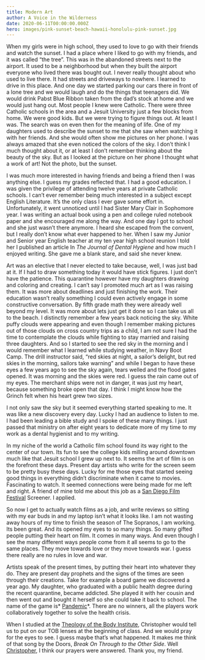```yaml
---
title: Modern Art
author: A Voice in the Wilderness
date: 2020-06-11T00:00:00.000Z
hero: images/pink-sunset-beach-hawaii-honolulu-pink-sunset.jpg
---
```

When my girls were in high school, they used to love to go with their friends and watch the sunset. I had a place where I liked to go with my friends, and it was called “the tree”. This was in the abandoned streets next to the airport. It used to be a neighborhood but when they built the airport everyone who lived there was bought out. I never really thought about who used to live there. It had streets and driveways to nowhere. I learned to drive in this place. And one day we started parking our cars there in front of a lone tree and we would laugh and do the things that teenagers did. We would drink Pabst Blue Ribbon taken from the dad’s stock at home and we would just hang out. Most people I knew were Catholic. There were three Catholic schools in the area and a Jesuit University just a few blocks from home. We were good kids. But we were trying to figure things out. At least I was. The search was on even then for the meaning of life. One of my daughters used to describe the sunset to me that she saw when watching it with her friends. And she would often show me pictures on her phone. I was always amazed that she even noticed the colors of the sky. I don’t think I much thought about it, or at least I don’t remember thinking about the beauty of the sky. But as I looked at the picture on her phone I thought what a work of art! Not the photo, but the sunset. 

I was much more interested in having friends and being a friend then I was anything else. I guess my grades reflected that. I had a good education. I was given the privilege of attending twelve years at private Catholic schools. I can’t ever remember being much interested in a subject except English Literature. It’s the only class I ever gave some effort in. Unfortunately, it went unnoticed until I had Sister Mary Clair in Sophomore year. I was writing an actual book using a pen and college ruled notebook paper and she encouraged me along the way. And one day I got to school and she just wasn’t there anymore. I heard she escaped from the convent, but I really don’t know what ever happened to her. When I saw my Junior and Senior year English teacher at my ten year high school reunion I told her I published an article In *The Journal of Dental Hygiene* and how much I enjoyed writing. She gave me a blank stare, and said she never knew. 

Art was an elective that I never elected to take because, well, I was just bad at it. If I had to draw something today it would have stick figures. I just don’t have the patience. This quarantine however have my daughters drawing and coloring and creating. I can’t say I promoted much art as I was raising them. It was more about deadlines and just finishing the work. Their education wasn’t really something I could even actively engage in some constructive conversation. By fifth grade math they were already well beyond my level.  It was more about lets just get it done so I can take us all to the beach.  I distinctly remember a few years back noticing the sky. White puffy clouds were appearing and even though I remember making pictures out of those clouds on cross country trips as a child, I am not sure I had the time to contemplate the clouds while fighting to stay married and raising three daughters. And so I started to see the red sky in the morning and I would remember what I learned while studying weather, in Navy Boot Camp. The drill instructor said, “red skies at night, a sailor’s delight, but red skies in the morning, sailors take warning” and while I began to have these eyes a few years ago to see the sky again, tears welled and the flood gates opened. It was morning and the skies were red. I guess the rain came out of my eyes. The merchant ships were not in danger, it was just my heart, because something broke open that day. I think I might know how the Grinch felt when his heart grew two sizes.


I not only saw the sky but it seemed everything started speaking to me. It was like a new discovery every day. Lucky I had an audience to listen to me. I had been leading a bible study and I spoke of these many things. I just passed that ministry on after eight years to dedicate more of my time to my work as a dental hygienist and to my writing. 


In my niche of the world a Catholic film school found its way right to the center of our town. Its fun to see the college kids milling around downtown much like that Jesuit school I grew up next to. It seems the art of film is on the forefront these days. Present day artists who write for the screen seem to be pretty busy these days. Lucky for me those eyes that started seeing good things in everything didn’t discriminate when it came to movies. Fascinating to watch. It seemed connections were being made for me left and right. A friend of mine told me about this job as a [San Diego Film Festival](https://sdfilmfest.com/) Screener. I applied.


So now I get to actually watch films as a job, and write reviews so sitting with my ear buds in and my laptop isn’t what it looks like. I am not wasting away hours of my time to finish the season of The Sopranos, I am working. Its been great. And its opened my eyes to so many things. So many gifted people putting their heart on film. It comes in many ways. And even though I see the many different ways people come from it all seems to go to the same places. They move towards love or they move towards war. I guess there really are no rules in love and war.


Artists speak of the present times, by putting their heart into whatever they do. They are present day prophets and the signs of the times are seen through their creations. Take for example a board game we discovered a year ago. My daughter, who graduated with a public health degree during the recent quarantine, became addicted. She played it with her cousin and then went out and bought it herself so she could take it back to school. The name of the game is* [Pandemic](https://store.steampowered.com/app/622440/Pandemic_The_Board_Game/)*. There are no winners, all the players work collaboratively together to solve the health crisis.


When I studied at the [Theology of the Body Institute](https://tobinstitute.org/), Christopher would tell us to put on our TOB lenses at the beginning of class. And we would pray for the eyes to see. I guess maybe that’s what happened. It makes me think of that song by the Doors, *Break On Through to the Other Side*. Well [Christopher](http://corproject.com/about-christopher-west/), I think our prayers were answered. Thank you, my friend.